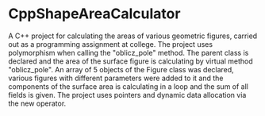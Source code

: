 # CppShapeAreaCalculator
A C++ project for calculating the areas of various geometric figures, carried out as a programming assignment at college. 
The project uses polymorphism when calling the "oblicz_pole" method. The parent class is declared and the area of the surface figure is calculating by virtual method "oblicz_pole".
An array of 5 objects of the Figure class was declared, various figures with different parameters were added to it and the components of the surface area is calculating in a loop and the sum of all fields is given.
The project uses pointers and dynamic data allocation via the new operator.
